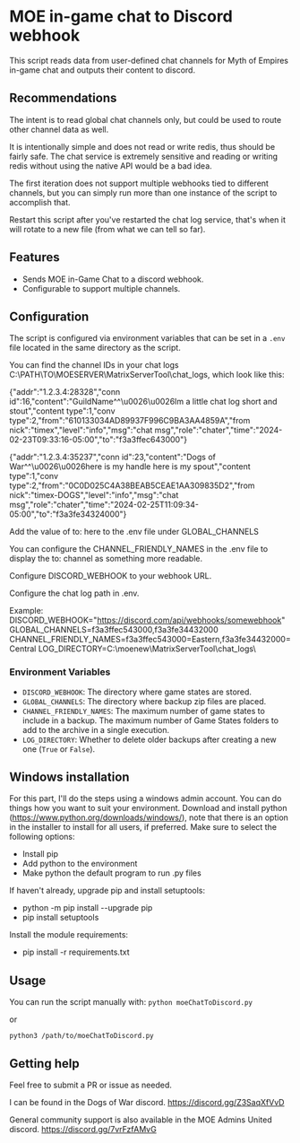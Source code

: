 # MOE in-game chat to Discord webhook

This script reads data from user-defined chat channels for Myth of Empires in-game chat and outputs their content to discord.



## Recommendations

The intent is to read global chat channels only, but could be used to route other channel data as well.

It is intentionally simple and does not read or write redis, thus should be fairly safe. The chat service is extremely sensitive and reading or writing redis without using the native API would be a bad idea.

The first iteration does not support multiple webhooks tied to different channels, but you can simply run more than one instance of the script to accomplish that.

Restart this script after you've restarted the chat log service, that's when it will rotate to a new file (from what we can tell so far).

## Features

- Sends MOE in-Game Chat to a discord webhook.
- Configurable to support multiple channels.

## Configuration

The script is configured via environment variables that can be set in a `.env` file located in the same directory as the script.

You can find the channel IDs in your chat logs C:\PATH\TO\MOESERVER\MatrixServerTool\chat_logs\, which look like this:

{"addr":"1.2.3.4:28328","conn id":16,"content":"GuildName^^\u0026\u0026Im a little chat log short and stout","content type":1,"conv type":2,"from":"610133034AD89937F996C9BA3AA4859A","from nick":"timex","level":"info","msg":"chat msg","role":"chater","time":"2024-02-23T09:33:16-05:00","to":"f3a3ffec643000"}

{"addr":"1.2.3.4:35237","conn id":23,"content":"Dogs of War^^\u0026\u0026here is my handle here is my spout","content type":1,"conv type":2,"from":"0C0D025C4A38BEAB5CEAE1AA309835D2","from nick":"timex-DOGS","level":"info","msg":"chat msg","role":"chater","time":"2024-02-25T11:09:34-05:00","to":"f3a3fe34324000"}

Add the value of to: here to the .env file under GLOBAL_CHANNELS

You can configure the CHANNEL_FRIENDLY_NAMES in the .env file to display the to: channel as something more readable.

Configure DISCORD_WEBHOOK to your webhook URL.

Configure the chat log path in .env.

Example:
DISCORD_WEBHOOK="https://discord.com/api/webhooks/somewebhook"
GLOBAL_CHANNELS=f3a3ffec543000,f3a3fe34432000
CHANNEL_FRIENDLY_NAMES=f3a3ffec543000=Eastern,f3a3fe34432000=Central
LOG_DIRECTORY=C:\moenew\MatrixServerTool\chat_logs\

### Environment Variables


- `DISCORD_WEBHOOK`: The directory where game states are stored.
- `GLOBAL_CHANNELS`: The directory where backup zip files are placed.
- `CHANNEL_FRIENDLY_NAMES`: The maximum number of game states to include in a backup. The maximum number of Game States folders to add to the archive in a single execution.
- `LOG_DIRECTORY`: Whether to delete older backups after creating a new one (`True` or `False`).

## Windows installation

For this part, I'll do the steps using a windows admin account. You can do things how you want to suit your environment.
Download and install python (https://www.python.org/downloads/windows/), note that there is an option in the installer to install for all users, if preferred. Make sure to select the following options:
- Install pip
- Add python to the environment
- Make python the default program to run .py files

If haven't already, upgrade pip and install setuptools:
- python -m pip install --upgrade pip
- pip install setuptools

Install the module requirements:
- pip install -r requirements.txt

## Usage

You can run the script manually with:
```python moeChatToDiscord.py```

or

`python3 /path/to/moeChatToDiscord.py`

## Getting help

Feel free to submit a PR or issue as needed.

I can be found in the Dogs of War discord.  https://discord.gg/Z3SaqXfVvD

General community support is also available in the MOE Admins United discord. https://discord.gg/7vrFzfAMvG